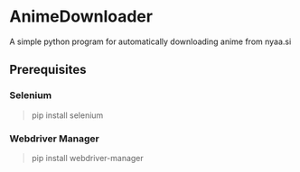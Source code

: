 # AnimeDownloader
A simple python program for automatically downloading anime from nyaa.si

## Prerequisites
### Selenium
> pip install selenium

### Webdriver Manager
> pip install webdriver-manager
